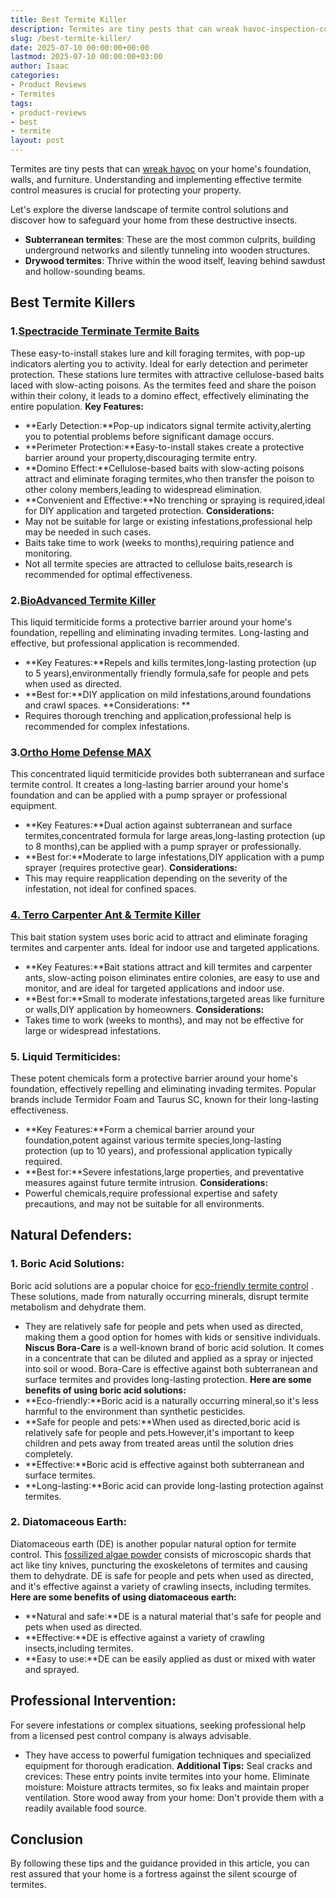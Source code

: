```yaml
---
title: Best Termite Killer
description: Termites are tiny pests that can wreak havoc-inspection-cost on your home's foundation, walls, and furniture. Understanding and implementing effective termite...
slug: /best-termite-killer/
date: 2025-07-10 00:00:00+00:00
lastmod: 2025-07-10 00:00:00+03:00
author: Isaac
categories:
- Product Reviews
- Termites
tags:
- product-reviews
- best
- termite
layout: post
---
```

Termites are tiny pests that can
[wreak havoc](https://pestpolicy.com/[termite](https://pestpolicy.com/best-termite-bait-stations/)-inspection-cost/)
on your home's foundation, walls, and furniture. Understanding and implementing effective termite control measures is crucial for protecting your property.

Let's explore the diverse landscape of termite control solutions and discover how to safeguard your home from these destructive insects.
- **Subterranean termites**: These are the most common culprits, building underground networks and silently tunneling into wooden structures.
- **Drywood termites**: Thrive within the wood itself, leaving behind sawdust and hollow-sounding beams.
## Best Termite Killers
### 1.[Spectracide Terminate Termite Baits](https://www.amazon.com/Spectracide-Terminate-Termite-Detection-Killing/dp/B00AA8WVLI?&linkCode=ll1&tag=p-policy-20&linkId=3e058f1a15e72454bbe8dde442309777&language=en_US&ref_=as_li_ss_tl)
These easy-to-install stakes lure and kill foraging termites, with pop-up indicators alerting you to activity. Ideal for early detection and perimeter protection.
These stations lure termites with attractive cellulose-based baits laced with slow-acting poisons. As the termites feed and share the poison within their colony, it leads to a domino effect, effectively eliminating the entire population.
**Key Features:**
- **Early Detection:**Pop-up indicators signal termite activity,alerting you to potential problems before significant damage occurs.
- **Perimeter Protection:**Easy-to-install stakes create a protective barrier around your property,discouraging termite entry.
- **Domino Effect:**Cellulose-based baits with slow-acting poisons attract and eliminate foraging termites,who then transfer the poison to other colony members,leading to widespread elimination.
- **Convenient and Effective:**No trenching or spraying is required,ideal for DIY application and targeted protection.
**Considerations:**
- May not be suitable for large or existing infestations,professional help may be needed in such cases.
- Baits take time to work (weeks to months),requiring patience and monitoring.
- Not all termite species are attracted to cellulose baits,research is recommended for optimal effectiveness.
### 2.[BioAdvanced Termite Killer](https://www.amazon.com/BIOADVANCED-700350A-Perimeter-Treatment-Granules/dp/B000RUIJYM?&linkCode=ll1&tag=p-policy-20&linkId=f456876d41530e81766291899ecb85d5&language=en_US&ref_=as_li_ss_tl)
This liquid termiticide forms a protective barrier around your home's foundation, repelling and eliminating invading termites. Long-lasting and effective, but professional application is recommended.
- **Key Features:**Repels and kills termites,long-lasting protection (up to 5 years),environmentally friendly formula,safe for people and pets when used as directed.
- **Best for:**DIY application on mild infestations,around foundations and crawl spaces.
**Considerations: **
- Requires thorough trenching and application,professional help is recommended for complex infestations.
### 3.[Ortho Home Defense MAX](https://www.amazon.com/Ortho-Defense-Indoor-Insect-Barrier/dp/B07WHJW3FR?th=1&linkCode=ll1&tag=p-policy-20&linkId=8fc6dc9190e161fb6277550a7d9dbf5a&language=en_US&ref_=as_li_ss_tl)
This concentrated liquid termiticide provides both subterranean and surface termite control. It creates a long-lasting barrier around your home's foundation and can be applied with a pump sprayer or professional equipment.
- **Key Features:**Dual action against subterranean and surface termites,concentrated formula for large areas,long-lasting protection (up to 8 months),can be applied with a pump sprayer or professionally.
- **Best for:**Moderate to large infestations,DIY application with a pump sprayer (requires protective gear).
**Considerations:**
- This may require reapplication depending on the severity of the infestation, not ideal for confined spaces.
### [4. Terro Carpenter Ant & Termite Killer](https://www.amazon.com/Terro-T1901SR-Carpenter-Termite-Killer-2/dp/B00GEMR93Y?&linkCode=ll1&tag=p-policy-20&linkId=62df2de04e93f9721be0af93aad79c7d&language=en_US&ref_=as_li_ss_tl)
This bait station system uses boric acid to attract and eliminate foraging termites and carpenter ants. Ideal for indoor use and targeted applications.
- **Key Features:**Bait stations attract and kill termites and carpenter ants, slow-acting poison eliminates entire colonies, are easy to use and monitor, and are ideal for targeted applications and indoor use.
- **Best for:**Small to moderate infestations,targeted areas like furniture or walls,DIY application by homeowners.
**Considerations:**
- Takes time to work (weeks to months), and may not be effective for large or widespread infestations.
### 5. Liquid Termiticides:
These potent chemicals form a protective barrier around your home's foundation, effectively repelling and eliminating invading termites. Popular brands include Termidor Foam and Taurus SC, known for their long-lasting effectiveness.
- **Key Features:**Form a chemical barrier around your foundation,potent against various termite species,long-lasting protection (up to 10 years), and professional application typically required.
- **Best for:**Severe infestations,large properties, and preventative measures against future termite intrusion.
**Considerations:**
- Powerful chemicals,require professional expertise and safety precautions, and may not be suitable for all environments.
## Natural Defenders:
### 1. Boric Acid Solutions:
Boric acid solutions are a popular choice for
[eco-friendly termite control](https://pestpolicy.com/top-7-natural-termite-control-can-easily/)
. These solutions, made from naturally occurring minerals, disrupt termite metabolism and dehydrate them.
- They are relatively safe for people and pets when used as directed, making them a good option for homes with kids or sensitive individuals.
**Niscus Bora-Care**
is a well-known brand of boric acid solution. It comes in a concentrate that can be diluted and applied as a spray or injected into soil or wood. Bora-Care is effective against both subterranean and surface termites and provides long-lasting protection.
**Here are some benefits of using boric acid solutions:**
- **Eco-friendly:**Boric acid is a naturally occurring mineral,so it's less harmful to the environment than synthetic pesticides.
- **Safe for people and pets:**When used as directed,boric acid is relatively safe for people and pets.However,it's important to keep children and pets away from treated areas until the solution dries completely.
- **Effective:**Boric acid is effective against both subterranean and surface termites.
- **Long-lasting:**Boric acid can provide long-lasting protection against termites.
### 2. Diatomaceous Earth:
Diatomaceous earth (DE) is another popular natural option for termite control. This
[fossilized algae powder](https://diatomaceousearthsource.org/)
consists of microscopic shards that act like tiny knives, puncturing the exoskeletons of termites and causing them to dehydrate.
DE is safe for people and pets when used as directed, and it's effective against a variety of crawling insects, including termites.
**Here are some benefits of using diatomaceous earth:**
- **Natural and safe:**DE is a natural material that's safe for people and pets when used as directed.
- **Effective:**DE is effective against a variety of crawling insects,including termites.
- **Easy to use:**DE can be easily applied as dust or mixed with water and sprayed.
## Professional Intervention:
For severe infestations or complex situations, seeking professional help from a licensed pest control company is always advisable.
- They have access to powerful fumigation techniques and specialized equipment for thorough eradication.
**Additional Tips:**
Seal cracks and crevices: These entry points invite termites into your home. Eliminate moisture: Moisture attracts termites, so fix leaks and maintain proper ventilation.
Store wood away from your home: Don't provide them with a readily available food source.
## Conclusion
By following these tips and the guidance provided in this article, you can rest assured that your home is a fortress against the silent scourge of termites.
